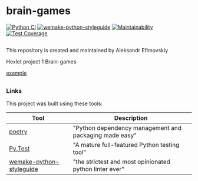 # brain-games

[![Python CI](https://github.com/bdf715/python-project-lvl1/actions/workflows/pyci.yml/badge.svg)](https://github.com/bdf715/python-project-lvl1/actions/workflows/pyci.yml)
[![wemake-python-styleguide](https://img.shields.io/badge/style-wemake-000000.svg)](https://github.com/wemake-services/wemake-python-styleguide)
[![Maintainability](https://api.codeclimate.com/v1/badges/0812737a355036c42eb7/maintainability)](https://codeclimate.com/github/bdf715/python-project-lvl1/maintainability)
[![Test Coverage](https://api.codeclimate.com/v1/badges/0812737a355036c42eb7/test_coverage)](https://codeclimate.com/github/bdf715/python-project-lvl1/test_coverage)
##


This repository is created and maintained by Aleksandr Efimovskiy

Hexlet project 1 Brain-games

[example](https://asciinema.org/a/pGuphGGsrbK9sdJ9HGpmwxZeJ)

##

### Links

This project was built using these tools:

| Tool                                                                        | Description                                             |
|-----------------------------------------------------------------------------|---------------------------------------------------------|
| [poetry](https://poetry.eustace.io/)                                        | "Python dependency management and packaging made easy"  |
| [Py.Test](https://pytest.org)                                               | "A mature full-featured Python testing tool"            |
| [wemake-python-styleguide](https://wemake-python-stylegui.de)               | "the strictest and most opinionated python linter ever" |
